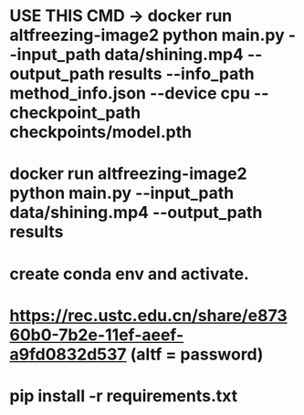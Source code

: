 ## 
# USE THIS CMD -> docker run altfreezing-image2 python main.py --input_path data/shining.mp4 --output_path results --info_path method_info.json --device cpu --checkpoint_path checkpoints/model.pth

# docker run altfreezing-image2 python main.py --input_path data/shining.mp4 --output_path results
# create conda env and activate.
# https://rec.ustc.edu.cn/share/e87360b0-7b2e-11ef-aeef-a9fd0832d537 (altf = password)
# pip install -r requirements.txt


